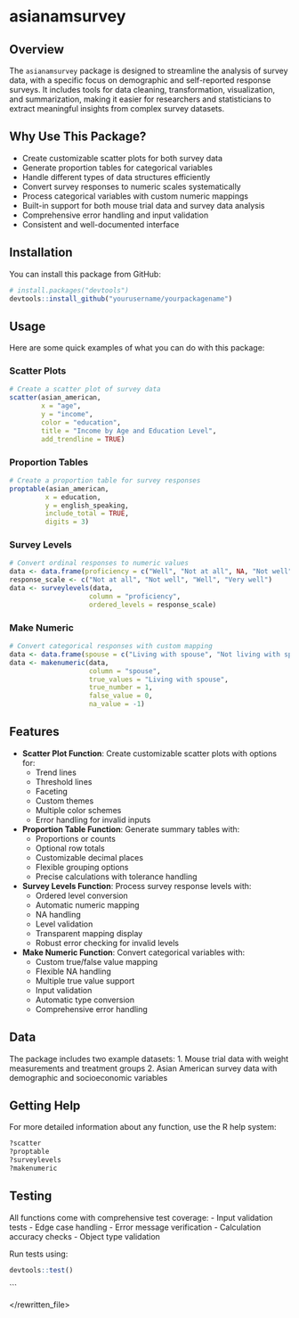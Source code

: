 
<!-- README.md is generated from README.Rmd. Please edit that file -->

# asianamsurvey

## Overview

The `asianamsurvey` package is designed to streamline the analysis of
survey data, with a specific focus on demographic and self-reported
response surveys. It includes tools for data cleaning, transformation,
visualization, and summarization, making it easier for researchers and
statisticians to extract meaningful insights from complex survey
datasets.

## Why Use This Package?

- Create customizable scatter plots for both survey data
- Generate proportion tables for categorical variables
- Handle different types of data structures efficiently
- Convert survey responses to numeric scales systematically
- Process categorical variables with custom numeric mappings
- Built-in support for both mouse trial data and survey data analysis
- Comprehensive error handling and input validation
- Consistent and well-documented interface

## Installation

You can install this package from GitHub:

``` r
# install.packages("devtools")
devtools::install_github("yourusername/yourpackagename")
```

## Usage

Here are some quick examples of what you can do with this package:

### Scatter Plots

``` r
# Create a scatter plot of survey data
scatter(asian_american,
        x = "age",
        y = "income",
        color = "education",
        title = "Income by Age and Education Level",
        add_trendline = TRUE)
```

### Proportion Tables

``` r
# Create a proportion table for survey responses
proptable(asian_american,
         x = education,
         y = english_speaking,
         include_total = TRUE,
         digits = 3)
```

### Survey Levels

``` r
# Convert ordinal responses to numeric values
data <- data.frame(proficiency = c("Well", "Not at all", NA, "Not well", "Very well"))
response_scale <- c("Not at all", "Not well", "Well", "Very well")
data <- surveylevels(data, 
                    column = "proficiency", 
                    ordered_levels = response_scale)
```

### Make Numeric

``` r
# Convert categorical responses with custom mapping
data <- data.frame(spouse = c("Living with spouse", "Not living with spouse", NA))
data <- makenumeric(data, 
                    column = "spouse",
                    true_values = "Living with spouse",
                    true_number = 1,
                    false_value = 0,
                    na_value = -1)
```

## Features

- **Scatter Plot Function**: Create customizable scatter plots with
  options for:
  - Trend lines
  - Threshold lines
  - Faceting
  - Custom themes
  - Multiple color schemes
  - Error handling for invalid inputs
- **Proportion Table Function**: Generate summary tables with:
  - Proportions or counts
  - Optional row totals
  - Customizable decimal places
  - Flexible grouping options
  - Precise calculations with tolerance handling
- **Survey Levels Function**: Process survey response levels with:
  - Ordered level conversion
  - Automatic numeric mapping
  - NA handling
  - Level validation
  - Transparent mapping display
  - Robust error checking for invalid levels
- **Make Numeric Function**: Convert categorical variables with:
  - Custom true/false value mapping
  - Flexible NA handling
  - Multiple true value support
  - Input validation
  - Automatic type conversion
  - Comprehensive error handling

## Data

The package includes two example datasets: 1. Mouse trial data with
weight measurements and treatment groups 2. Asian American survey data
with demographic and socioeconomic variables

## Getting Help

For more detailed information about any function, use the R help system:

``` r
?scatter
?proptable
?surveylevels
?makenumeric
```

## Testing

All functions come with comprehensive test coverage: - Input validation
tests - Edge case handling - Error message verification - Calculation
accuracy checks - Object type validation

Run tests using:

``` r
devtools::test()
```

\`\`\`

</rewritten_file>
